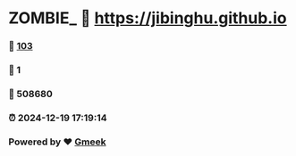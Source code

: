# ZOMBIE_ :link: https://jibinghu.github.io 
### :page_facing_up: [103](https://jibinghu.github.io/tag.html) 
### :speech_balloon: 1 
### :hibiscus: 508680 
### :alarm_clock: 2024-12-19 17:19:14 
### Powered by :heart: [Gmeek](https://github.com/Meekdai/Gmeek)
